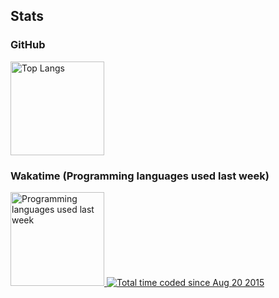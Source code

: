 ## Stats

### GitHub 
<div align="left">
  <a href="https://github.com/anuraghazra/github-readme-stats">
    <img alt="Top Langs" height="150px" src="https://github-readme-stats.vercel.app/api/top-langs/?username=kseki&layout=compact&langs_count=8&theme=tokyonight&hide=html,css" />
  </a>
  <!--
  <a href="https://github.com/anuraghazra/github-readme-stats">
    <img alt="GitHub Stats" height="150px" src="https://github-readme-stats.vercel.app/api?username=kseki&count_private=true&show_icons=true&theme=tokyonight" />
  </a>
  -->
</div>

### Wakatime (Programming languages used last week)
<div>
  <a href="https://github.com/anuraghazra/github-readme-stats">
    <img alt="Programming languages used last week" height="150px" src="https://github-readme-stats.vercel.app/api/wakatime?username=kseki&theme=tokyonight&layout=compact&v=2&hide=html,css" />
  </a>
  <a href="https://wakatime.com/@f7b99cb4-de49-471c-b858-6894c442189a"><img src="https://wakatime.com/badge/user/f7b99cb4-de49-471c-b858-6894c442189a.svg" alt="Total time coded since Aug 20 2015" /></a>
</ div>


<!--
**kseki/kseki** is a ✨ _special_ ✨ repository because its `README.md` (this file) appears on your GitHub profile.

Here are some ideas to get you started:

- 🔭 I’m currently working on ...
- 🌱 I’m currently learning ...
- 👯 I’m looking to collaborate on ...
- 🤔 I’m looking for help with ...
- 💬 Ask me about ...
- 📫 How to reach me: ...
- 😄 Pronouns: ...
- ⚡ Fun fact: ...
-->
